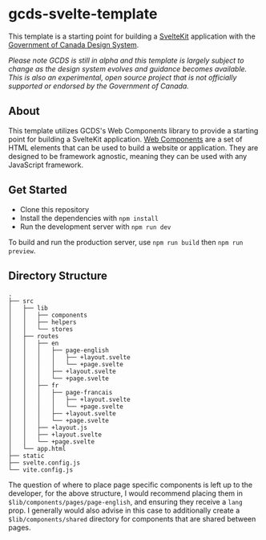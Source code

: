 # gcds-svelte-template

This template is a starting point for building a [SvelteKit](https://kit.svelte.dev/) application with the [Government of Canada Design System](https://design-system.alpha.canada.ca/en/).

*Please note GCDS is still in alpha and this template is largely subject to change as the design system evolves and guidance becomes available. This is also an experimental, open source project that is not officially supported or endorsed by the Government of Canada.*

## About

This template utilizes GCDS's Web Components library to provide a starting point for building a SvelteKit application. [Web Components](https://developer.mozilla.org/en-US/docs/Web/API/Web_components) are a set of HTML elements that can be used to build a website or application. They are designed to be framework agnostic, meaning they can be used with any JavaScript framework.

## Get Started

- Clone this repository
- Install the dependencies with `npm install`
- Run the development server with `npm run dev`

To build and run the production server, use `npm run build` then `npm run preview`.

## Directory Structure

```
.
├── src
│   ├── lib
│   │   ├── components
│   │   ├── helpers
│   │   └── stores
│   ├── routes
│   │   ├── en
│   │   │   ├── page-english
│   │   │   │   ├── +layout.svelte
│   │   │   │   └── +page.svelte
│   │   │   ├── +layout.svelte
│   │   │   └── +page.svelte
│   │   ├── fr
│   │   │   ├── page-francais
│   │   │   │   ├── +layout.svelte
│   │   │   │   └── +page.svelte
│   │   │   ├── +layout.svelte
│   │   │   └── +page.svelte
│   │   ├── +layout.js
│   │   ├── +layout.svelte
│   │   └── +page.svelte
│   └── app.html
├── static
├── svelte.config.js
└── vite.config.js
```
The question of where to place page specific components is left up to the developer, for the above structure, I would recommend placing them in `$lib/components/pages/page-english`, and ensuring they receive a `lang` prop. I generally would also advise in this case to additionally create a `$lib/components/shared` directory for components that are shared between pages.